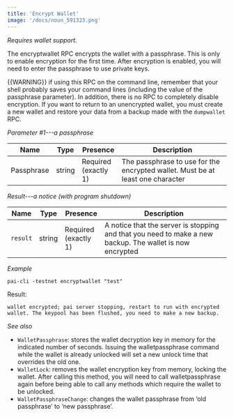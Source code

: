 ```yaml
---
title: 'Encrypt Wallet'
image: '/docs/noun_591323.png'
---
```


*Requires wallet support.*

The encryptwallet RPC encrypts the wallet with a passphrase. This is only to enable encryption for the first time. After encryption is enabled, you will need to enter the passphrase to use private keys.


{{WARNING}} if using this RPC on the command line, remember
that your shell probably saves your command lines (including the value
of the passphrase parameter). In addition, there is no RPC to completely
disable encryption. If you want to return to an unencrypted wallet, you
must create a new wallet and restore your data from a backup made with
the `dumpwallet` RPC.

*Parameter #1---a passphrase*

| Name    | Type   | Presence                | Description
|---------|--------|-------------------------|-------------
|Passphrase | string | Required<br>(exactly 1) | The passphrase to use for the encrypted wallet. Must be at least one character

*Result---a notice (with program shutdown)*

| Name    | Type   | Presence                | Description
|---------|--------|-------------------------|-------------
|`result` | string | Required<br>(exactly 1) | A notice that the server is stopping and that you need to make a new backup.  The wallet is now encrypted


*Example*

```
pai-cli -testnet encryptwallet "test"
```

Result:

```
wallet encrypted; pai server stopping, restart to run with encrypted
wallet. The keypool has been flushed, you need to make a new backup.
```

*See also*

* `WalletPassphrase`: stores the wallet decryption key in memory for the indicated number of seconds. Issuing the walletpassphrase command while the wallet is already unlocked will set a new unlock time that overrides the old one.
* `WalletLock`:  removes the wallet encryption key from memory, locking the wallet. After calling this method, you will need to call walletpassphrase again before being able to call any methods which require the wallet to be unlocked.
* `WalletPassphraseChange`: changes the wallet passphrase from ‘old passphrase’ to ‘new passphrase’.
